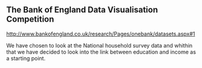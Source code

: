 ## The Bank of England Data Visualisation Competition

http://www.bankofengland.co.uk/research/Pages/onebank/datasets.aspx#1

We have chosen to look at the National household survey data and whithin that we have decided to look into the link between education and income as a starting point. 
